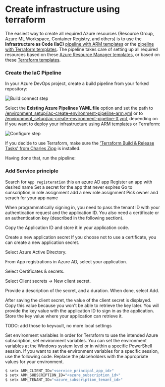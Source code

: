 # Create infrastructure using terraform

The easiest way to create all required Azure resources (Resource Group, Azure ML Workspace, Container Registry, and others) is to use the **Infrastructure as Code (IaC)** [pipeline with ARM templates](../environment_setup/iac-create-environment-pipeline-arm.yml) or the [pipeline with Terraform templates](../environment_setup/iac-create-environment-pipeline-tf.yml). The pipeline takes care of setting up all required resources based on these [Azure Resource Manager templates](../environment_setup/arm-templates/cloud-environment.json), or based on these [Terraform templates](../environment_setup/tf-templates).


### Create the IaC Pipeline

In your Azure DevOps project, create a build pipeline from your forked repository:

![Build connect step](./images/build-connect.png)

Select the **Existing Azure Pipelines YAML file** option and set the path to [/environment_setup/iac-create-environment-pipeline-arm.yml](../environment_setup/iac-create-environment-pipeline-arm.yml) or to [/environment_setup/iac-create-environment-pipeline-tf.yml](../environment_setup/iac-create-environment-pipeline-tf.yml), depending on if you want to deploy your infrastructure using ARM templates or Terraform:

![Configure step](./images/select-iac-pipeline.png)

If you decide to use Terraform, make sure the ['Terraform Build & Release Tasks' from Charles Zipp](https://marketplace.visualstudio.com/items?itemName=charleszipp.azure-pipelines-tasks-terraform) is installed.

Having done that, run the pipeline:




### Add Service principle
Search for `App registeration` this an azure AD app
Register an app with desired name
Set a secret for the app that never expires
Go to sunscription,in role assignment add a new role assignment
Pick owner and serach for your app name



When programmatically signing in, you need to pass the tenant ID with your authentication request and the application ID. You also need a certificate or an authentication key (described in the following section).

Copy the Application ID and store it in your application code.


Create a new application secret
If you choose not to use a certificate, you can create a new application secret.

Select Azure Active Directory.

From App registrations in Azure AD, select your application.

Select Certificates & secrets.

Select Client secrets -> New client secret.

Provide a description of the secret, and a duration. When done, select Add.

After saving the client secret, the value of the client secret is displayed. Copy this value because you won't be able to retrieve the key later. You will provide the key value with the application ID to sign in as the application. Store the key value where your application can retrieve it.



TODO: add those to keyvault, no more local settings



Set environment variables
In order for Terraform to use the intended Azure subscription, set environment variables. You can set the environment variables at the Windows system level or in within a specific PowerShell session. If you want to set the environment variables for a specific session, use the following code. Replace the placeholders with the appropriate values for your environment.

```bash
$ setx ARM_CLIENT_ID="<service_principal_app_id>"
$ setx ARM_SUBSCRIPTION_ID="<azure_subscription_id>"
$ setx ARM_TENANT_ID="<azure_subscription_tenant_id>"
```
